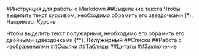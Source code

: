 #Инструкция для работы с Markdown
##Выделение текста
Чтобы выделить текст курсивом, необходимо обрамить его звездочками (*). Например, *Курсив*

Чтобы выделить текст полужирным, необходимо его обрамить его двойными здвездочками (**). **Полужирный**
##Списки 
##Работа с изображениями 
##Ссылки 
##Таблицы 
##Цитаты
##Заключение 